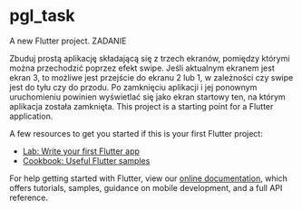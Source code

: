 # pgl_task

A new Flutter project.
ZADANIE

Zbuduj prostą aplikację składającą się z trzech ekranów, pomiędzy którymi można przechodzić poprzez efekt swipe.
Jeśli aktualnym ekranem jest ekran 3, to możliwe jest przejście do ekranu 2 lub 1, w zależności czy swipe jest do tyłu czy do przodu.
Po zamknięciu aplikacji i jej ponownym uruchomieniu powinien wyświetlać się jako ekran startowy ten, na którym aplikacja została zamknięta.
This project is a starting point for a Flutter application.

A few resources to get you started if this is your first Flutter project:

- [Lab: Write your first Flutter app](https://flutter.dev/docs/get-started/codelab)
- [Cookbook: Useful Flutter samples](https://flutter.dev/docs/cookbook)

For help getting started with Flutter, view our
[online documentation](https://flutter.dev/docs), which offers tutorials,
samples, guidance on mobile development, and a full API reference.
